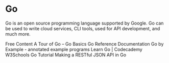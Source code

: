 <DedicatedRoadmap
  href='/golang'
  title='Go Roadmap'
  description='Click to check the detailed Go Roadmap.'
/>

# Go

Go is an open source programming language supported by Google. Go can be used to write cloud services, CLI tools, used for API development, and much more.

<ResourceGroupTitle>Free Content</ResourceGroupTitle>
<BadgeLink badgeText='Read' colorScheme="yellow" href='https://go.dev/tour/welcome/1'>A Tour of Go – Go Basics</BadgeLink>
<BadgeLink badgeText='Read' colorScheme="yellow" href='https://go.dev/doc/'>Go Reference Documentation</BadgeLink>
<BadgeLink badgeText='Read' colorScheme="yellow" href='https://gobyexample.com/'>Go by Example - annotated example programs</BadgeLink>
<BadgeLink colorScheme='green' badgeText='Course' href='https://www.codecademy.com/learn/learn-go'>Learn Go | Codecademy</BadgeLink>
<BadgeLink badgeText='Read' href='https://www.w3schools.com/go/'>W3Schools Go Tutorial </BadgeLink>
<BadgeLink badgeText='Read' colorScheme="yellow" href='https://thenewstack.io/make-a-restful-json-api-go/'>Making a RESTful JSON API in Go</BadgeLink>
